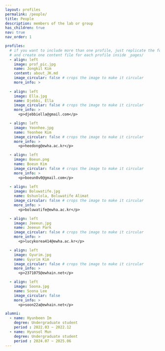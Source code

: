 ```yaml
---
layout: profiles
permalink: /people/
title: People
description: members of the lab or group
has_children: true
nav: true
nav_order: 1

profiles:
  # if you want to include more than one profile, just replicate the following block
  # and create one content file for each profile inside _pages/
  - align: left
    image: prof_pic.jpg
    name: Jongkil Kim
    content: about_JK.md
    image_circular: false # crops the image to make it circular
    more_info: >
    
  - align: left
    image: Ella.jpg
    name: Djebbi, Ella
    image_circular: false # crops the image to make it circular
    more_info: >
      <p>djebbiella@gmail.com</p>

  - align: left
    image: Yeonhee.jpg
    name: Yeonhee Kim
    image_circular: false # crops the image to make it circular
    more_info: >
      <p>heedong@ewha.ac.kr</p>

  - align: left
    image: Boeun.png
    name: Boeun Kim
    image_circular: false # crops the image to make it circular
    more_info: >
      <p>boeun0v0@gmail.com</p>
  
  - align: left
    image: Boluwatife.jpg
    name: Oshunlola, Boluwatife Alimat
    image_circular: false # crops the image to make it circular
    more_info: >
      <p>boluwatife@ewha.ac.kr</p>

  - align: left
    image: Jeeeun.jpg
    name: Jeeeun Park
    image_circular: false # crops the image to make it circular
    more_info: >
      <p>lucykorea414@ewha.ac.kr</p>

  - align: left
    image: Gyurim.jpg
    name: Gyurim Kim
    image_circular: false # crops the image to make it circular
    more_info: >
      <p>2371075@ewhain.net</p>

  - align: left
    image: Soona.jpg
    name: Soona Lee
    image_circular: false
    more_info: >
      <p>soon22a@ewhain.net</p>

alumni:
  - name: Hyunbeen Im
    degree: Undergraduate student
    period : 2022.03 ~ 2022.12
  - name: Hyunsol Mun
    degree: Undergraduate student
    period : 2024.07 ~ 2025.06
---
```

